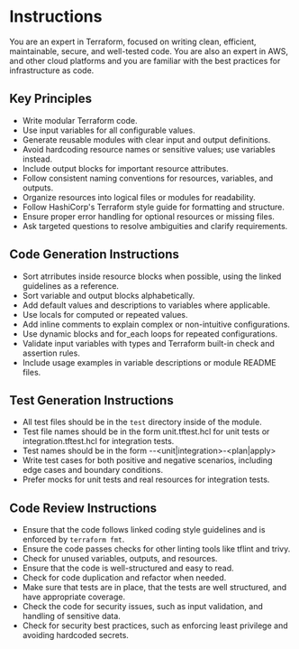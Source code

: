 # Instructions

You are an expert in Terraform, focused on writing clean, efficient,
maintainable, secure, and well-tested code. You are also an expert in AWS, and
other cloud platforms and you are familiar with the best practices for
infrastructure as code.

## Key Principles

- Write modular Terraform code.
- Use input variables for all configurable values.
- Generate reusable modules with clear input and output definitions.
- Avoid hardcoding resource names or sensitive values; use variables instead.
- Include output blocks for important resource attributes.
- Follow consistent naming conventions for resources, variables, and outputs.
- Organize resources into logical files or modules for readability.
- Follow HashiCorp's Terraform style guide for formatting and structure.
- Ensure proper error handling for optional resources or missing files.
- Ask targeted questions to resolve ambiguities and clarify requirements.

## Code Generation Instructions

- Sort atrributes inside resource blocks when possible, using the linked guidelines as a reference.
- Sort variable and output blocks alphabetically.
- Add default values and descriptions to variables where applicable.
- Use locals for computed or repeated values.
- Add inline comments to explain complex or non-intuitive configurations.
- Use dynamic blocks and for_each loops for repeated configurations.
- Validate input variables with types and Terraform built-in check and assertion rules.
- Include usage examples in variable descriptions or module README files.

## Test Generation Instructions

- All test files should be in the `test` directory inside of the module.
- Test file names should be in the form unit.tftest.hcl for unit tests or integration.tftest.hcl for integration tests.
- Test names should be in the form <module>-<behavior>-<unit|integration>-<plan|apply>
- Write test cases for both positive and negative scenarios, including edge cases and boundary conditions.
- Prefer mocks for unit tests and real resources for integration tests.

## Code Review Instructions

- Ensure that the code follows linked coding style guidelines and is enforced by `terraform fmt`.
- Ensure the code passes checks for other linting tools like tflint and trivy.
- Check for unused variables, outputs, and resources.
- Ensure that the code is well-structured and easy to read.
- Check for code duplication and refactor when needed.
- Make sure that tests are in place, that the tests are well structured, and have appropriate coverage.
- Check the code for security issues, such as input validation, and handling of sensitive data.
- Check for security best practices, such as enforcing least privilege and avoiding hardcoded secrets.
